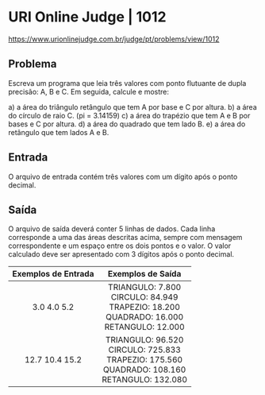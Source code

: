 # URI Online Judge | 1012

https://www.urionlinejudge.com.br/judge/pt/problems/view/1012

## Problema
Escreva um programa que leia três valores com ponto flutuante de dupla precisão: A, B e C. Em seguida, calcule e mostre:

a) a área do triângulo retângulo que tem A por base e C por altura. 
b) a área do círculo de raio C. (pi = 3.14159) 
c) a área do trapézio que tem A e B por bases e C por altura. 
d) a área do quadrado que tem lado B. 
e) a área do retângulo que tem lados A e B. 

## Entrada
O arquivo de entrada contém três valores com um dígito após o ponto decimal.

## Saída
O arquivo de saída deverá conter 5 linhas de dados. Cada linha corresponde a uma das áreas descritas acima, sempre com mensagem correspondente e um espaço entre os dois pontos e o valor. O valor calculado deve ser apresentado com 3 dígitos após o ponto decimal.


| Exemplos de Entrada 	           | Exemplos de Saída         |
|:----------------------------:	   |:-----------------------:  |
|        3.0 4.0 5.2               | TRIANGULO: 7.800 <br>CIRCULO: 84.949 <br>TRAPEZIO: 18.200 <br>QUADRADO: 16.000 <br>RETANGULO: 12.000 |
|        12.7 10.4 15.2            | TRIANGULO: 96.520 <br>CIRCULO: 725.833 <br>TRAPEZIO: 175.560 <br>QUADRADO: 108.160 <br>RETANGULO: 132.080 |